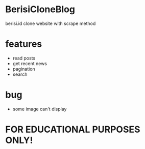 # BerisiCloneBlog
berisi.id clone website with scrape method

# features
- read posts
- get recent news
- pagination
- search

# bug
- some image can't display

# FOR EDUCATIONAL PURPOSES ONLY!

